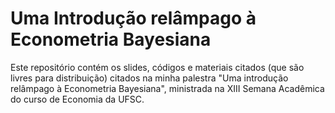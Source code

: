 # Uma Introdução relâmpago à Econometria Bayesiana

Este repositório contém os slides, códigos e materiais citados (que são livres para distribuição) citados na minha palestra "Uma introdução relâmpago à Econometria Bayesiana", ministrada na XIII Semana Acadêmica do curso de Economia da UFSC.
